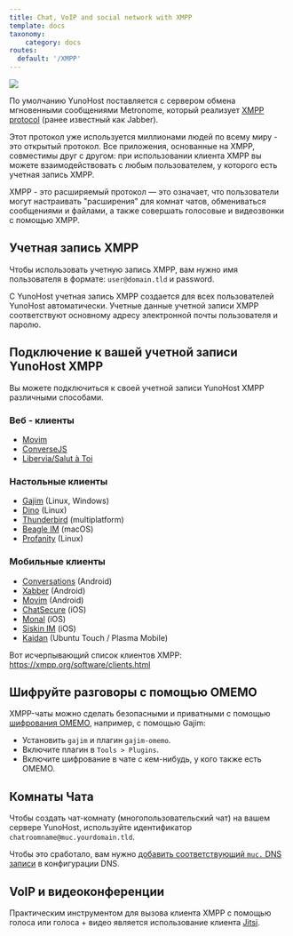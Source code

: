 ```yaml
---
title: Chat, VoIP and social network with XMPP
template: docs
taxonomy:
    category: docs
routes:
  default: '/XMPP'
---
```


![](image://XMPP_logo.png?resize=100)

По умолчанию YunoHost поставляется с сервером обмена мгновенными сообщениями Metronome, который реализует [XMPP protocol](https://en.wikipedia.org/wiki/Extensible_Messaging_and_Presence_Protocol) (ранее известный как Jabber).

Этот протокол уже используется миллионами людей по всему миру - это открытый протокол. Все приложения, основанные на XMPP, совместимы друг с другом: при использовании клиента XMPP вы можете взаимодействовать с любым пользователем, у которого есть учетная запись XMPP.

XMPP - это расширяемый протокол — это означает, что пользователи могут настраивать "расширения" для комнат чатов, обмениваться сообщениями и файлами, а также совершать голосовые и видеозвонки с помощью XMPP.

## Учетная запись XMPP

Чтобы использовать учетную запись XMPP, вам нужно имя пользователя в формате: `user@domain.tld` и password.

С YunoHost учетная запись XMPP создается для всех пользователей YunoHost автоматически.
Учетные данные учетной записи XMPP соответствуют основному адресу электронной почты пользователя и паролю.

## Подключение к вашей учетной записи YunoHost XMPP

Вы можете подключиться к своей учетной записи YunoHost XMPP различными способами.

### Веб - клиенты

- [Movim](https://movim.eu)
- [ConverseJS](https://conversejs.org/)
- [Libervia/Salut à Toi](https://salut-a-toi.org/)

### Настольные клиенты

- [Gajim](https://gajim.org/) (Linux, Windows)
- [Dino](https://dino.im) (Linux)
- [Thunderbird](https://www.thunderbird.net/fr/) (multiplatform)
- [Beagle IM](https://beagle.im/) (macOS)
- [Profanity](https://profanity-im.github.io/) (Linux)

### Мобильные клиенты

- [Conversations](https://conversations.im/) (Android)
- [Xabber](https://xabber.com) (Android)
- [Movim](https://movim.eu) (Android)
- [ChatSecure](https://chatsecure.org/) (iOS)
- [Monal](https://monal.im/) (iOS)
- [Siskin IM](https://siskin.im/) (iOS)
- [Kaidan](https://www.kaidan.im/) (Ubuntu Touch / Plasma Mobile)

Вот исчерпывающий список клиентов XMPP: https://xmpp.org/software/clients.html

## Шифруйте разговоры с помощью OMEMO

XMPP-чаты можно сделать безопасными и приватными с помощью [ шифрования OMEMO](https://xmpp.org/extensions/xep-0384.html), например, с помощью Gajim:
- Установить `gajim` и плагин `gajim-omemo`.
- Включите плагин в `Tools > Plugins`.
- Включите шифрование в чате с кем-нибудь, у кого также есть OMEMO.

## Комнаты Чата

Чтобы создать чат-комнату (многопользовательский чат) на вашем сервере YunoHost, используйте идентификатор `chatroomname@muc.yourdomain.tld`.

Чтобы это сработало, вам нужно [добавить соответствующий `muc.` DNS записи](/dns_config) в конфигурации DNS.

## VoIP и видеоконференции

Практическим инструментом для вызова клиента XMPP с помощью голоса или голоса + видео является использование клиента [Jitsi](https://jitsi.org/).
